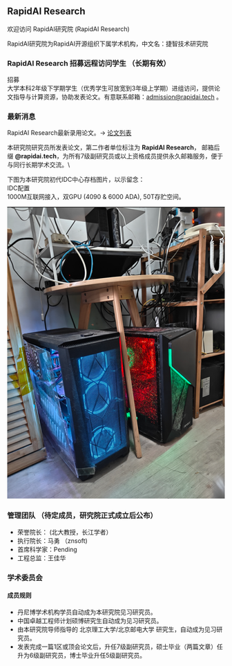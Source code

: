 ## RapidAI Research

欢迎访问 RapidAI研究院 (RapidAI Research)

RapidAI研究院为RapidAI开源组织下属学术机构，中文名：捷智技术研究院

### RapidAI Research 招募远程访问学生 （长期有效）

招募 \
大学本科2年级下学期学生（优秀学生可放宽到3年级上学期）进组访问，提供论文指导与计算资源，协助发表论文。有意联系邮箱：<admission@rapidai.tech> 。

### 最新消息

RapidAI Research最新录用论文。→ [论文列表](paper.md)

本研究院研究员所发表论文，第二作者单位标注为 **RapidAI Research**， 邮箱后缀 **@rapidai.tech**，为所有7级副研究员或以上资格成员提供永久邮箱服务，便于与同行长期学术交流。\

下图为本研究院初代IDC中心存档图片，以示留念：\
IDC配置 \
1000M互联网接入，双GPU (4090 & 6000 ADA), 50T存贮空间。

![IDC-V1](images/IDC-V1.png)

### 管理团队 （待定成员，研究院正式成立后公布）

- 荣誉院长： (北大教授，长江学者）
- 执行院长：马勇 （znsoft)
- 首席科学家：Pending
- 工程总监：王佳华

### 学术委员会

#### 成员规则

- 丹尼博学术机构学员自动成为本研究院见习研究员。
- 中国卓越工程师计划硕博研究生自动成为见习研究员。
- 由本研究院导师指导的 北京理工大学/北京邮电大学 研究生，自动成为见习研究员。
- 发表完成一篇1区或顶会论文后，升任7级副研究员，硕士毕业（两篇文章）任升为6级副研究员，博士毕业升任5级副研究员。
